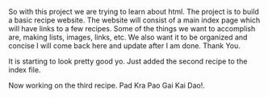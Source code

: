 So with this project we are trying to learn about html. 
The project is to build a basic recipe website. The website
will consist of a main index page which will have links to a few recipes.
Some of the things we want to accomplish are, making lists, 
images, links, etc. We also want it to be organized and concise
I will come back here and update after I am done. Thank You.

It is starting to look pretty good yo.
Just added the second recipe to the index file.

Now working on the third recipe. Pad Kra Pao Gai Kai Dao!.